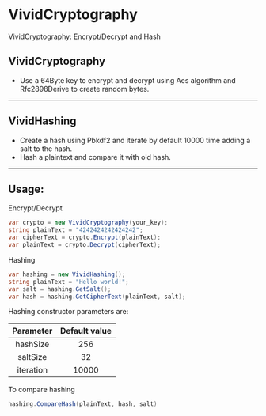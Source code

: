 # VividCryptography
VividCryptography: Encrypt/Decrypt and Hash

VividCryptography
---
- Use a 64Byte key to encrypt and decrypt using Aes algorithm and Rfc2898Derive to create random bytes.


---
VividHashing
---
- Create a hash using Pbkdf2 and iterate by default 10000 time adding a salt to the hash.
- Hash a plaintext and compare it with old hash.

---
Usage:
--- 

Encrypt/Decrypt
```csharp
var crypto = new VividCryptography(your_key);
string plainText = "4242424242424242";
var cipherText = crypto.Encrypt(plainText);
var plainText = crypto.Decrypt(cipherText);
```

Hashing
```csharp
var hashing = new VividHashing();
string plainText = "Hello world!";
var salt = hashing.GetSalt();
var hash = hashing.GetCipherText(plainText, salt);
```

Hashing constructor parameters are:

Parameter | Default value
:---: | :---:
hashSize  | 256
saltSize  | 32
iteration | 10000

To compare hashing
```csharp
hashing.CompareHash(plainText, hash, salt)
```
